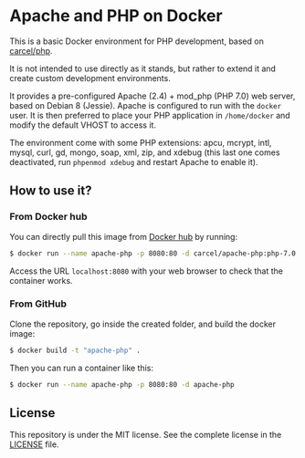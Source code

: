 # Apache and PHP on Docker

This is a basic Docker environment for PHP development, based on [carcel/php](https://hub.docker.com/r/carcel/php).

It is not intended to use directly as it stands, but rather to extend it and create custom development environments.

It provides a pre-configured Apache (2.4) + mod_php (PHP 7.0) web server, based on Debian 8 (Jessie).
Apache is configured to run with the `docker` user. It is then preferred to place your PHP application in `/home/docker`
and modify the default VHOST to access it.

The environment come with  some PHP extensions: apcu, mcrypt, intl, mysql, curl, gd, mongo, soap, xml, zip, and xdebug
(this last one comes deactivated, run `phpenmod xdebug` and restart Apache to enable it).

## How to use it?

### From Docker hub

You can directly pull this image from [Docker hub](https://hub.docker.com/r/carcel/apache-php/) by running:

```bash
$ docker run --name apache-php -p 8080:80 -d carcel/apache-php:php-7.0
```

Access the URL `localhost:8080` with your web browser to check that the container works.

### From GitHub

Clone the repository, go inside the created folder, and build the docker image:

```bash
$ docker build -t "apache-php" .
```

Then you can run a container like this:

```bash
$ docker run --name apache-php -p 8080:80 -d apache-php
```

## License

This repository is under the MIT license. See the complete license in the [LICENSE](https://github.com/damien-carcel/Dockerfiles/blob/master/LICENSE) file.
